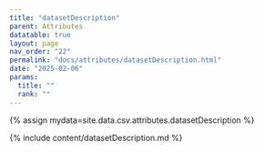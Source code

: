 ```yaml
---
title: "datasetDescription"
parent: Attributes
datatable: true
layout: page
nav_order: "22"
permalink: "docs/attributes/datasetDescription.html"
date: "2025-02-06"
params:
  title: ""
  rank: ""
---
```

{% assign mydata=site.data.csv.attributes.datasetDescription %} 

{% include content/datasetDescription.md %}
